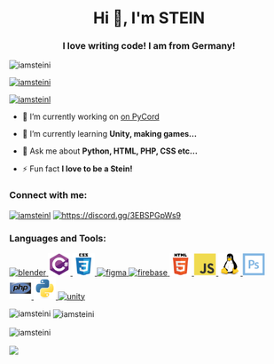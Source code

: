 <h1 align="center">Hi 👋, I'm STEIN</h1>
<h3 align="center">I love writing code! I am from Germany!</h3>

<p align="left"> <img src="https://komarev.com/ghpvc/?username=iamsteini&label=Profile%20views&color=0e75b6&style=flat" alt="iamsteini" /> </p>

<p align="left"> <a href="https://github.com/ryo-ma/github-profile-trophy"><img src="https://github-profile-trophy.vercel.app/?username=iamsteini" alt="iamsteini" /></a> </p>

<p align="left"> <a href="https://twitter.com/iamsteinl" target="blank"><img src="https://img.shields.io/twitter/follow/iamsteinl?logo=twitter&style=for-the-badge" alt="iamsteinl" /></a> </p>

- 🔭 I’m currently working on [on PyCord](https://github.com/IamSTEINI/PYCord)

- 🌱 I’m currently learning **Unity, making games...**

- 💬 Ask me about **Python, HTML, PHP, CSS etc...**

- ⚡ Fun fact **I love to be a Stein!**

<h3 align="left">Connect with me:</h3>
<p align="left">
<a href="https://twitter.com/iamsteinl" target="blank"><img align="center" src="https://raw.githubusercontent.com/rahuldkjain/github-profile-readme-generator/master/src/images/icons/Social/twitter.svg" alt="iamsteinl" height="30" width="40" /></a>
<a href="https://discord.gg/https://discord.gg/3EBSPGpWs9" target="blank"><img align="center" src="https://raw.githubusercontent.com/rahuldkjain/github-profile-readme-generator/master/src/images/icons/Social/discord.svg" alt="https://discord.gg/3EBSPGpWs9" height="30" width="40" /></a>
</p>

<h3 align="left">Languages and Tools:</h3>
<p align="left"> <a href="https://www.blender.org/" target="_blank" rel="noreferrer"> <img src="https://download.blender.org/branding/community/blender_community_badge_white.svg" alt="blender" width="40" height="40"/> </a> <a href="https://www.w3schools.com/cs/" target="_blank" rel="noreferrer"> <img src="https://raw.githubusercontent.com/devicons/devicon/master/icons/csharp/csharp-original.svg" alt="csharp" width="40" height="40"/> </a> <a href="https://www.w3schools.com/css/" target="_blank" rel="noreferrer"> <img src="https://raw.githubusercontent.com/devicons/devicon/master/icons/css3/css3-original-wordmark.svg" alt="css3" width="40" height="40"/> </a> <a href="https://www.figma.com/" target="_blank" rel="noreferrer"> <img src="https://www.vectorlogo.zone/logos/figma/figma-icon.svg" alt="figma" width="40" height="40"/> </a> <a href="https://firebase.google.com/" target="_blank" rel="noreferrer"> <img src="https://www.vectorlogo.zone/logos/firebase/firebase-icon.svg" alt="firebase" width="40" height="40"/> </a> <a href="https://www.w3.org/html/" target="_blank" rel="noreferrer"> <img src="https://raw.githubusercontent.com/devicons/devicon/master/icons/html5/html5-original-wordmark.svg" alt="html5" width="40" height="40"/> </a> <a href="https://developer.mozilla.org/en-US/docs/Web/JavaScript" target="_blank" rel="noreferrer"> <img src="https://raw.githubusercontent.com/devicons/devicon/master/icons/javascript/javascript-original.svg" alt="javascript" width="40" height="40"/> </a> <a href="https://www.linux.org/" target="_blank" rel="noreferrer"> <img src="https://raw.githubusercontent.com/devicons/devicon/master/icons/linux/linux-original.svg" alt="linux" width="40" height="40"/> </a> <a href="https://www.photoshop.com/en" target="_blank" rel="noreferrer"> <img src="https://raw.githubusercontent.com/devicons/devicon/master/icons/photoshop/photoshop-line.svg" alt="photoshop" width="40" height="40"/> </a> <a href="https://www.php.net" target="_blank" rel="noreferrer"> <img src="https://raw.githubusercontent.com/devicons/devicon/master/icons/php/php-original.svg" alt="php" width="40" height="40"/> </a> <a href="https://www.python.org" target="_blank" rel="noreferrer"> <img src="https://raw.githubusercontent.com/devicons/devicon/master/icons/python/python-original.svg" alt="python" width="40" height="40"/> </a> <a href="https://unity.com/" target="_blank" rel="noreferrer"> <img src="https://www.vectorlogo.zone/logos/unity3d/unity3d-icon.svg" alt="unity" width="40" height="40"/> </a> </p>

<p><img align="left" src="https://github-readme-stats.vercel.app/api/top-langs?username=iamsteini&show_icons=true&locale=en&layout=compact" alt="iamsteini" /></p>

<p>&nbsp;<img align="center" src="https://github-readme-stats.vercel.app/api?username=iamsteini&show_icons=true&locale=en" alt="iamsteini" /></p>

<p><img align="center" src="https://github-readme-streak-stats.herokuapp.com/?user=iamsteini&" alt="iamsteini" /></p>
<p><img src="https://external-content.duckduckgo.com/iu/?u=https%3A%2F%2Fi0.wp.com%2Fcleus.co%2Fwp-content%2Fuploads%2F2019%2F03%2Fmemecoders.jpg%3Fresize%3D1058%252C959%26ssl%3D1&f=1&nofb=1&ipt=3c173bc493528b2e93aef0d8f11e92c8efe30edf650eda187fef9a8c46c50ad8&ipo=images" align="center"></p>
